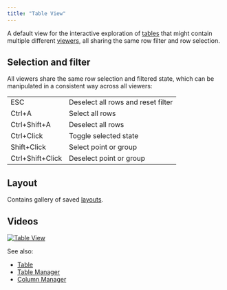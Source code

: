 ```yaml
---
title: "Table View"
---
```


A default view for the interactive exploration of [tables](../concepts/table.md) that might contain multiple
different [viewers](../../visualize/viewers/viewers.md), all sharing the same row filter and row selection.

## Selection and filter

All viewers share the same row selection and filtered state, which can be manipulated in a consistent way across all
viewers:

|                  |                                    |
|------------------|------------------------------------|
| ESC              | Deselect all rows and reset filter |
| Ctrl+A           | Select all rows                    |
| Ctrl+Shift+A     | Deselect all rows                  |
| Ctrl+Click       | Toggle selected state              |
| Shift+Click      | Select point or group              |
| Ctrl+Shift+Click | Deselect point or group            |

## Layout

Contains gallery of saved [layouts](../../visualize/view-layout.md).

## Videos

[![Table View](../../uploads/youtube/visualizations1.png "Open on Youtube")](https://www.youtube.com/watch?v=wAfEqAMOZzw&t=589s)

See also:

* [Table](../concepts/table.md)
* [Table Manager](../../explore/table-manager.md)
* [Column Manager](../../explore/column-manager.md)
